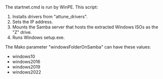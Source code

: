 The startnet.cmd is run by WinPE. This script:
1. Installs drivers from "attune_drivers".
2. Sets the IP address.
3. Mounts the Samba server that hosts the extracted Windows ISOs as the "Z" drive.
4. Runs Windows setup.exe.

The Mako parameter "windowsFolderOnSamba" can have these values:

- windows10
- windows2016
- windows2019
- windows2022